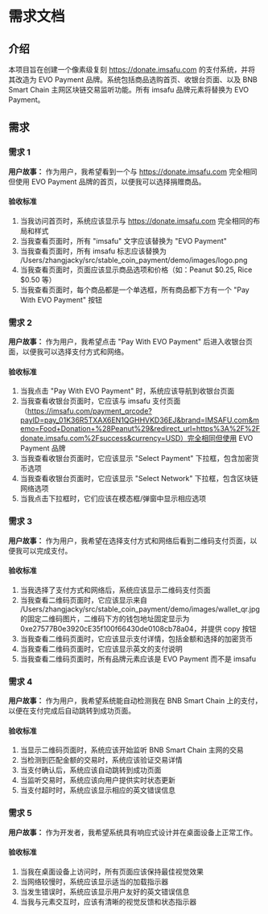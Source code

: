 # 需求文档

## 介绍

本项目旨在创建一个像素级复刻 https://donate.imsafu.com 的支付系统，并将其改造为 EVO Payment 品牌。系统包括商品选购首页、收银台页面、以及 BNB Smart Chain 主网区块链交易监听功能。所有 imsafu 品牌元素将替换为 EVO Payment。

## 需求

### 需求 1

**用户故事：** 作为用户，我希望看到一个与 https://donate.imsafu.com 完全相同但使用 EVO Payment 品牌的首页，以便我可以选择捐赠商品。

#### 验收标准

1. 当我访问首页时，系统应该显示与 https://donate.imsafu.com 完全相同的布局和样式
2. 当我查看页面时，所有 "imsafu" 文字应该替换为 "EVO Payment"
3. 当我查看页面时，所有 imsafu 标志应该替换为 /Users/zhangjacky/src/stable_coin_payment/demo/images/logo.png
4. 当我查看页面时，页面应该显示商品选项和价格（如：Peanut $0.25, Rice $0.50 等）
5. 当我查看页面时，每个商品都是一个单选框，所有商品都下方有一个 "Pay With EVO Payment" 按钮

### 需求 2

**用户故事：** 作为用户，我希望点击 "Pay With EVO Payment" 后进入收银台页面，以便我可以选择支付方式和网络。

#### 验收标准

1. 当我点击 "Pay With EVO Payment" 时，系统应该导航到收银台页面
2. 当我查看收银台页面时，它应该与 imsafu 支付页面（https://imsafu.com/payment_qrcode?payID=pay_01K36R5TXAX6EN1QGHHVKD36EJ&brand=IMSAFU.com&memo=Food+Donation+%28Peanut%29&redirect_url=https%3A%2F%2Fdonate.imsafu.com%2Fsuccess&currency=USD）完全相同但使用 EVO Payment 品牌
3. 当我查看收银台页面时，它应该显示 "Select Payment" 下拉框，包含加密货币选项
4. 当我查看收银台页面时，它应该显示 "Select Network" 下拉框，包含区块链网络选项
5. 当我点击下拉框时，它们应该在模态框/弹窗中显示相应选项

### 需求 3

**用户故事：** 作为用户，我希望在选择支付方式和网络后看到二维码支付页面，以便我可以完成支付。

#### 验收标准

1. 当我选择了支付方式和网络后，系统应该显示二维码支付页面
2. 当我查看二维码页面时，它应该显示来自 /Users/zhangjacky/src/stable_coin_payment/demo/images/wallet_qr.jpg 的固定二维码图片，二维码下方的钱包地址固定显示为 0xe27577B0e3920cE35f100f66430de0108cb78a04，并提供 copy 按钮
3. 当我查看二维码页面时，它应该显示支付详情，包括金额和选择的加密货币
4. 当我查看二维码页面时，它应该显示英文的支付说明
5. 当我查看二维码页面时，所有品牌元素应该是 EVO Payment 而不是 imsafu

### 需求 4

**用户故事：** 作为用户，我希望系统能自动检测我在 BNB Smart Chain 上的支付，以便在支付完成后自动跳转到成功页面。

#### 验收标准

1. 当显示二维码页面时，系统应该开始监听 BNB Smart Chain 主网的交易
2. 当检测到匹配金额的交易时，系统应该验证交易详情
3. 当支付确认后，系统应该自动跳转到成功页面
4. 当监听交易时，系统应该向用户提供实时状态更新
5. 当支付超时时，系统应该显示相应的英文错误信息

### 需求 5

**用户故事：** 作为开发者，我希望系统具有响应式设计并在桌面设备上正常工作。

#### 验收标准

1. 当我在桌面设备上访问时，所有页面应该保持最佳视觉效果
2. 当网络较慢时，系统应该显示适当的加载指示器
3. 当发生错误时，系统应该显示用户友好的英文错误信息
4. 当我与元素交互时，应该有清晰的视觉反馈和状态指示器